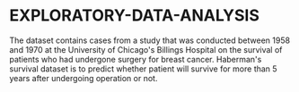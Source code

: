 # EXPLORATORY-DATA-ANALYSIS
The dataset contains cases from a study that was conducted between 1958 and 1970 at the University of Chicago's Billings Hospital on the survival of patients who had undergone surgery for breast cancer.
Haberman's survival dataset is to predict whether patient will survive for more than 5 years after undergoing operation or not.
